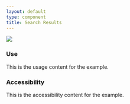 ```yaml
---
layout: default
type: component
title: Search Results
---
```


<div class="preview">
  <!-- Add HTML markup for example here -->
  <img src="{{ site.baseurl }}/assets/img/static/Search_Results_UI_v1.png">
</div>

<div class="usa-grid">
  <div class="usa-width-one-half">
    <h3>Use</h3>
    <p>This is the usage content for the example.</p>
  </div>
  <div class="usa-width-one-half">
    <h3>Accessibility</h3>
    <p>This is the accessibility content for the example.</p>
  </div>  
</div>